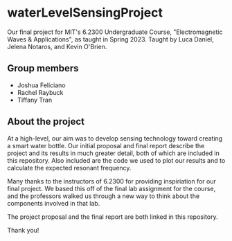 # waterLevelSensingProject
Our final project for MIT's 6.2300 Undergraduate Course, "Electromagnetic Waves & Applications", as taught in Spring 2023. Taught by Luca Daniel, Jelena Notaros, and Kevin O'Brien.

## Group members
* Joshua Feliciano
* Rachel Raybuck
* Tiffany Tran

## About the project
At a high-level, our aim was to develop sensing technology toward creating a smart water bottle. Our initial proposal and final report describe the project and its results in much greater detail, both of which are included in this repository. Also included are the code we used to plot our results and to calculate the expected resonant frequency.

Many thanks to the instructors of 6.2300 for providing inspiriation for our final project. We based this off of the final lab assignment for the course, and the professors walked us through a new way to think about the components involved in that lab.

The project proposal and the final report are both linked in this repository.

Thank you!
